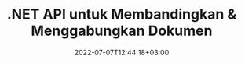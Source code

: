 ---
############################# Static ############################
layout: "product"
date: 2022-07-07T12:44:18+03:00
draft: false

product: "Comparison"
product_tag: "comparison"
platform: ".NET"
platform_tag: "net"

############################# Head ############################
head_title: "C# .NET Document Comparison API | Bandingkan & Gabungkan PDF Word Excel Web & Teks"
head_description: "C# .NET Document Comparison API. Bandingkan & gabungkan PDF Word DOC DOCX, Excel Spreadsheet, PPT, PPTX, HTML, EMLX MSG, VSDX, DXF DWG & format file gambar."

############################# Header ############################
title: ".NET API untuk Membandingkan & Menggabungkan Dokumen"
description: "Kembangkan Aplikasi .NET menggunakan API Perbandingan Dokumen untuk Membandingkan & Memeriksa Perbedaan Konten & Gaya Di Antara Dokumen Format Yang Sama."
button:
    enable: true
    icon: "fas fa-arrow-down"
    label: "Unduh Uji Coba Gratis"
    link: "https://downloads.groupdocs.com/comparison/net"

############################# SubMenu ############################
submenu:
    enable: true
    
    left:
        img_alt: "GroupDocs.Comparison for .NET"
        image: "https://www.groupdocs.cloud/templates/groupdocs/images/product-logos/groupdocs-comparison-net.png"
        product: "GroupDocs.Comparison"
        platform: ".NET"

    middle:
        button:
            - link: "#overview"
              text: "Ringkasan"

            - link: "#features"
              text: "Fitur"

            - link: "#support"
              text: "Mendukung"

            - link: "https://products.groupdocs.app/comparison"
              text: "Demo Langsung"

            - link: "https://purchase.groupdocs.com/pricing/comparison/net"
              text: "Harga"

    right:
        link_download: "https://downloads.groupdocs.com/comparison"
        link_learn: "https://docs.groupdocs.com/comparison/net/"
        link_buy: "https://purchase.groupdocs.com"

############################# Overview ############################
overview:
    enable: true
    content: |
      GroupDocs.Comparison untuk .NET API adalah solusi cepat dan andal untuk membangun aplikasi pemeriksa perbedaan di antara dokumen dengan format yang sama di C#, ASP.NET atau teknologi terkait .NET lainnya. Pustaka perbandingan .NET mendukung pemeriksaan perbedaan di keduanya, konten serta gaya teks dari format gambar dan dokumen populer seperti PDF, HTML, email Outlook, dokumen Microsoft Office Word, spreadsheet Excel, presentasi PowerPoint, OneNote, diagram Visio, teks dan gambar. Perbandingan dapat dilakukan untuk mendeteksi perubahan konten untuk kata, paragraf, dan karakter sambil memberikan dokumen perbandingan yang mencantumkan ringkasan perbedaan. GroupDocs.Comparison untuk .NET API dapat dengan mudah mengekstrak informasi dasar dari dokumen sumber. Itu juga dapat mengambil, membandingkan, dan menyimpan sederhana, mengaktifkan kata sandi, serta dokumen terenkripsi melalui file atau aliran.  
        
      GroupDocs.Comparison untuk .NET dapat digunakan untuk mengembangkan aplikasi di lingkungan pengembangan apa pun yang menargetkan platform .NET. Ini kompatibel dengan semua bahasa berbasis .NET dan mendukung sistem operasi populer (Windows, Linux, MacOS) di mana kerangka kerja Mono atau .NET (termasuk .NET Core) dapat diinstal.
    examples:
      enable: true
      
      
    tabs:
      enable: true
      
      ## TAB ONE ##
      tab_one:
        description: |
          Berikut ini adalah ikhtisar GroupDocs.Comparison untuk .NET:
      
        right:
          enable: true
          icon: "fab fa-html5"
          title: "Ringkasan"
          content: |
            * Perbandingan Dokumen
            * Perbandingan File HTML
            * Perbandingan PDF
            * Perbandingan Diagram
            * Bandingkan Konten File
            * Bandingkan Gaya Teks
      
      ## TAB TWO ##
      tab_two:
        description: |
          GroupDocs.Comparison untuk .NET mendukung semua [format file dokumen](https://docs.groupdocs.com/comparison/net/supported-document-formats/) yang populer termasuk: Microsoft Office, PDF, gambar, dan banyak lainnya.
        left:
          enable: true
          table:
            # table loop
            - title: "Microsoft Office"
              content: |
                * **Word:** [DOC](https://products.groupdocs.com/comparison/net/doc/), [DOCX](https://products.groupdocs.com/comparison/net/docx/), [DOCM](https://products.groupdocs.com/comparison/net/docm/), [DOT](https://products.groupdocs.com/comparison/net/dot/), [DOTX](https://products.groupdocs.com/comparison/net/dotx/), [DOTM](https://products.groupdocs.com/comparison/net/dotm/), [RTF](https://products.groupdocs.com/comparison/net/rtf/), [TXT](https://products.groupdocs.com/comparison/net/txt/)
                * **Excel:** [XLS](https://products.groupdocs.com/comparison/net/xls/), [XLSX](https://products.groupdocs.com/comparison/net/xlsx/), [XLSM](https://products.groupdocs.com/comparison/net/xlsm/), [XLSB](https://products.groupdocs.com/comparison/net/xlsb/), [XLTM](https://products.groupdocs.com/comparison/net/xltm/), [XLT](https://products.groupdocs.com/comparison/net/xlt/), [XLTM](https://products.groupdocs.com/comparison/net/xltm/), [XLTX](https://products.groupdocs.com/comparison/net/xltx/), [XLAM](https://products.groupdocs.com/comparison/net/xlam/), [SXC](https://products.groupdocs.com/comparison/net/sxc/), [SpreadsheetML](https://products.groupdocs.com/comparison/net/xml/)
                * **PowerPoint:** [PPT](https://products.groupdocs.com/comparison/net/ppt/), [PPTX](https://products.groupdocs.com/comparison/net/pptx/), [PPS](https://products.groupdocs.com/comparison/net/pps/), [PPSX](https://products.groupdocs.com/comparison/net/ppsx/), [PPSM](https://products.groupdocs.com/comparison/net/ppsm/), [POT](https://products.groupdocs.com/comparison/net/pot/), [POTM](https://products.groupdocs.com/comparison/net/potm/), [POTX](https://products.groupdocs.com/comparison/net/potx/), [PPTM](https://products.groupdocs.com/comparison/net/pptm/)
                * **Visio:** [VSD](https://products.groupdocs.com/comparison/net/vsd/), [VDX](https://products.groupdocs.com/comparison/net/vdx/), [VSS](https://products.groupdocs.com/comparison/net/vss/), [VSSX](https://products.groupdocs.com/comparison/net/vssx/), [VSX](https://products.groupdocs.com/comparison/net/vsx/), [VST](https://products.groupdocs.com/comparison/net/vst/), [VSTX](https://products.groupdocs.com/comparison/net/vstx/), [VTX](https://products.groupdocs.com/comparison/net/vtx/), [VSDX](https://products.groupdocs.com/comparison/net/vsdx/), [VDW](https://products.groupdocs.com/comparison/net/vdw/), [VSTM](https://products.groupdocs.com/comparison/net/vstm/), [VSSM](https://products.groupdocs.com/comparison/net/vssm/), [VSDM](https://products.groupdocs.com/comparison/net/vsdm/)
                * **Outlook:** [MSG](https://products.groupdocs.com/comparison/net/msg/), [EML](https://products.groupdocs.com/comparison/net/eml/), [EMLX](https://products.groupdocs.com/comparison/net/emlx/), [PST](https://products.groupdocs.com/comparison/net/pst/), [OST](https://products.groupdocs.com/comparison/net/ost/)
                * **OneNote:** [ONE](https://products.groupdocs.com/comparison/net/one/)

        right:
          enable: true
          table:
            # table loop
            - title: "Format lainnya"
              content: |
                * **Bahasa Pemrograman**: CS, Java, CPP, JS, PY, RB, PL, ASM, GROOVY, JSON, ActionScript, PHP, SQL, LOG, DIFF, LESS, SCALA
                * **OpenDocument**: ODT, OTT, ODS, ODP, OTP
                * **Portabel**: PDF, MOBI
                * **AutoCAD**: DXF, DWG
                * **Email**: EML, EMLX, MSG
                * **Gambar**: JPEG, BMP, PNG, GIF, DCM, DICOM, DjVu
                * **Web**: HTML, HTML, MHTML
                * **Teks**: TXT

      ## TAB THREE ##
      tab_three:
        description: |
          GroupDocs.Comparison untuk .NET mendukung Sistem Operasi, Kerangka & Manajer Paket berikut:
      
        left:
          enable: true
          table:
            - icon: "fab fa-windows"
              title: "Sistem operasi"
              content: |
                * Desktop Windows
                * Windows Server
                * Windows Azure
                * Linux
                * MacOS

            - icon: "fas fa-code"
              title: "Kerangka yang Didukung"
              content: |
                * .NET Framework 2.0 atau lebih tinggi
                * Kerangka Mono 1.2 atau lebih tinggi
                * .NET Standar 2.0
                * .NET Core 2.0

        right:
          enable: true
          table:
            - icon: "fas fa-box"
              title: "Manajer Paket"
              content: |
                * NuGet

            - icon: "fas fa-tools"
              title: "Lingkungan Pengembangan"
              content: |
                * Microsoft Visual Studio
                * Xamarin.Android
                * Xamarin.IOS
                * Xamarin.Mac
                * MonoDevelop

############################# Features ############################
features:
    enable: true
    title: "GroupDocs.Perbandingan untuk Fitur .NET"

    feature:
      - icon: "fas fa-copy"
        content: "Identifikasi Perbedaan Konten dan Gaya Font"

      - icon: "fas fa-eye"
        content: "Simpan Laporan Ringkas dari Semua Perbedaan yang Ditemukan setelah Perbandingan File"

      - icon: "fas fa-bolt"
        content: "Terapkan atau Tolak Perubahan setelah Menganalisis Perbedaan dan Mengekspor File yang Dihasilkan"
      
      - icon: "fas fa-file-powerpoint"
        content: "Dukungan untuk Fungsi Lacak Perubahan Microsoft Word saat Membandingkan File Word"

      - icon: "fas fa-code"
        content: "Uniknya Temukan Perubahan yang Datang dari Setiap Dokumen yang Dibandingkan"

      - icon: "fas fa-cloud"
        content: "Baca dan Kirim Dokumen melalui Streams"

      - icon: "fas fa-remove-format"
        content: "Lisensi Terukur – Penagihan Menurut Penggunaan API"

      - icon: "fas fa-comment-slash"
        content: "Bandingkan Beberapa Dokumen Sumber dengan Dokumen Target Tunggal"

      - icon: "fas fa-location-arrow"
        content: "Bandingkan Halaman Tertentu dari File Word satu sama lain – Terima atau tolak semua perubahan dalam satu Dokumen Word"

      - icon: "fas fa-border-all"
        content: "Gabungkan hingga 3 Dokumen Word dan Bandingkan Rumus yang digunakan dalam File Word"

      - icon: "fas fa-wrench"
        content: "Dapatkan Informasi tentang Dokumen dari filePath"

      - icon: "fas fa-columns"
        content: "Simpan Hasil Perbandingan HTML sebagai Gambar"

      - icon: "fas fa-file-word"
        content: "Opsi untuk Menampilkan atau Menyembunyikan Konten yang Dihapus"

      - icon: "fas fa-envelope"
        content: "Opsi untuk Mengaktifkan atau Menonaktifkan Perbandingan Gaya Dokumen"

      - icon: "fas fa-print"
        content: "Tentukan String untuk Ditandai Disisipkan, Dihapus & Gaya Ubah Item dalam Dokumen Perbandingan"

      - icon: "fas fa-file-archive"
        content: "Tentukan Pemisah Kata & Warna Font untuk Menyesuaikan Gaya Teks yang Dibandingkan"

      - icon: "fas fa-lock"
        content: "Hitung Koordinat Perubahan yang Benar di PDF, Word, PowerPoint Slides & Diagram"

      - icon: "fas fa-file-code"
        content: "Bandingkan File yang Dilindungi Kata Sandi"
      
      - icon: "fas fa-fill-drip"
        content: "Bandingkan Judul Bagan di Spreadsheet - Hasilkan Bagan di File Sel yang dihasilkan"

      - icon: "fas fa-file-excel"
        content: "Ukuran otomatis bentuk otomatis dalam file dokumen Sel yang dihasilkan"

      - icon: "fas fa-heading"
        content: "Akses Halaman Ringkasan Terperinci untuk Mendeteksi Perubahan Antara File Dokumen Sumber & Target"

      - icon: "fas fa-project-diagram"
        content: "Bandingkan File Bahasa Pemrograman & Scripting Paling Populer"

      - icon: "fas fa-cube"
        content: "Bandingkan Beberapa (lebih dari dua) PDF, Word, Excel, Diagram, Email, Teks & Dokumen OneNote"

      - icon: "fab fa-uncharted"
        content: "Bandingkan Header & Footer dari Format File yang Didukung"

      - icon: "fab fa-uncharted"
        content: "Bandingkan Bookmark, Variabel & Properti Kustom dari Format Dokumen Word"

    more_feature:
      - title: "Bandingkan Dokumen dengan mudah menggunakan .NET API"
        content: |
          GroupDocs.Comparison untuk .NET API memberi Anda cara yang mudah dan efisien untuk membandingkan file Anda. Berikut adalah contoh yang menunjukkan, bagaimana membandingkan dua dokumen DOCX menggunakan C#:  

          ```cs
          //Sumber dan file target untuk dibandingkan
          string source = @"source.docx";
          string target = @"target.docx";
          Comparer comparer = new Comparer();
          //Bandingkan dua dokumen
          ICompareResult result = comparer.Compare(source, target, new ComparisonSettings());
          ```
      - title: "Pilih Tingkat Detail untuk Perbandingan"
        content: "Dengan GroupDocs.Comparison untuk .NET Anda dapat menentukan sejauh mana Anda ingin dokumen dibandingkan. Anda dapat memilih di antara, rendah (bandingkan teks kata demi kata dengan akurasi untuk pencitraan grid = 50), tengah (bandingkan teks karakter dengan karakter dengan akurasi untuk imaging grid = 100) atau tinggi (bandingkan teks karakter dengan karakter dengan akurasi untuk imaging grid = 150)."

      - title: "Dukungan untuk Perbandingan Gaya Teks"
        content: |
          GroupDocs.Comparison untuk .NET menawarkan fitur untuk membandingkan gaya teks.  

          Sementara kata dan karakter dokumen dibandingkan, nama font, ukuran font, warna font, gaya font (Bold, Italic, Underline, Small Caps, Hyperlink) dan warna garis bawah (jika ada) dapat dibandingkan untuk menemukan perbedaan.  

          Saat membandingkan paragraf, Anda dapat membandingkan gaya seperti, perataan paragraf, indentasi (indentasi kiri, indentasi kanan), spasi paragraf (spasi setelah, spasi sebelum), indentasi baris pertama, dan spasi baris.  

          GroupDocs.Comparison untuk .NET juga mendukung membandingkan bagian lain dari halaman, jika berlaku, seperti jarak footer, tinggi & orientasi halaman, margin (kiri, kanan, atas, dan bawah), lebar garis batas, dan warna batas.  

############################# Support ############################
support:
    enable: true

############################# Solutions ############################
solutions:
    enable: true
    title: "GroupDocs.Comparison menawarkan API tampilan dokumen untuk lingkungan pengembangan populer lainnya"

    solution:
        - img_alt: "GroupDocs.Comparison for Java"
          image: "https://www.groupdocs.cloud/templates/groupdocs/images/product-logos/groupdocs-comparison-java.png"
          product: "GroupDocs.Comparison"
          platform: "Java"
          link: "/comparison/java/"

############################# Back to top ###############################
back_to_top:
  enable: true
---